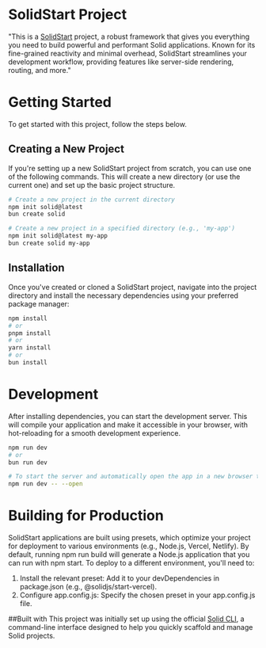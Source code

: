 # SolidStart Project

"This is a [SolidStart](https://docs.solidjs.com/solid-start) project, a robust framework that gives you everything you need to build powerful and performant Solid applications. Known for its fine-grained reactivity and minimal overhead, SolidStart streamlines your development workflow, providing features like server-side rendering, routing, and more."

# Getting Started
To get started with this project, follow the steps below.



## Creating a New Project
If you're setting up a new SolidStart project from scratch, you can use one of the following commands. This will create a new directory (or use the current one) and set up the basic project structure.

```bash
# Create a new project in the current directory
npm init solid@latest
bun create solid

# Create a new project in a specified directory (e.g., 'my-app')
npm init solid@latest my-app
bun create solid my-app
```

## Installation

Once you've created or cloned a SolidStart project, navigate into the project directory and install the necessary dependencies using your preferred package manager:

```bash
npm install
# or
pnpm install
# or
yarn install
# or
bun install
```
# Development
After installing dependencies, you can start the development server. This will compile your application and make it accessible in your browser, with hot-reloading for a smooth development experience.
```bash
npm run dev
# or
bun run dev

# To start the server and automatically open the app in a new browser tab:
npm run dev -- --open
```


# Building for Production
SolidStart applications are built using presets, which optimize your project for deployment to various environments (e.g., Node.js, Vercel, Netlify).
By default, running npm run build will generate a Node.js application that you can run with npm start.
To deploy to a different environment, you'll need to:
1. Install the relevant preset: Add it to your devDependencies in package.json (e.g., @solidjs/start-vercel).
2. Configure app.config.js: Specify the chosen preset in your app.config.js file.

##Built with
This project was initially set up using the official [Solid CLI](https://solid-cli.netlify.app), a command-line interface designed to help you quickly scaffold and manage Solid projects.
